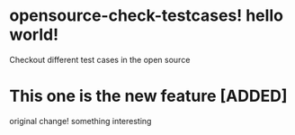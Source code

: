 




# opensource-check-testcases! hello world!



Checkout different test cases in the open source

# This one is the new feature [ADDED]


original change! 
something interesting

